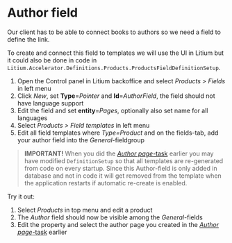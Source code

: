 # Author field

Our client has to be able to connect books to authors so we need a field to define the link.

To create and connect this field to templates we will use the UI in Litium but it could also be done in code in `Litium.Accelerator.Definitions.Products.ProductsFieldDefinitionSetup`.

1. Open the Control panel in Litium backoffice and select _Products > Fields_ in left menu
1. Click _New_, set **Type**=_Pointer_ and **Id**=_AuthorField_, the field should not have language support
1. Edit the field and set **entity**=_Pages_, optionally also set name for all languages
1. Select _Products > Field templates_ in left menu
1. Edit all field templates where _Type=Product_ and on the fields-tab, add your author field into the _General_-fieldgroup 

> **IMPORTANT!** When you did the [_Author page_-task](../Author%20page) earlier you may have modified `DefinitionSetup` so that all templates are re-generated from code on every startup. Since this Author-field is only added in database and not in code it will get removed from the template when the application restarts if automatic re-create is enabled.

Try it out:

1. Select _Products_ in top menu and edit a product
1. The _Author_ field should now be visible among the _General_-fields
1. Edit the property and select the author page you created in the [_Author page_-task](../Author%20page) earlier